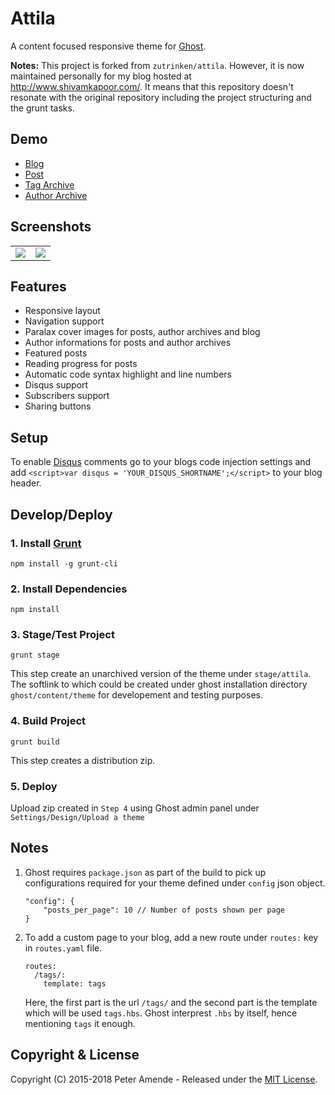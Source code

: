 # Attila

A content focused responsive theme for [Ghost](http://github.com/tryghost/ghost/).

**Notes:** This project is forked from `zutrinken/attila`. However, it is now maintained personally for my blog hosted at http://www.shivamkapoor.com/. It means that this repository doesn't resonate with the original repository including the project structuring and the grunt tasks.

## Demo

* [Blog](http://attila.zutrinken.com/)
* [Post](http://attila.zutrinken.com/demo/)
* [Tag Archive](http://attila.zutrinken.com/tag/general/)
* [Author Archive](http://attila.zutrinken.com/author/zutrinken/)

## Screenshots

<table>
<tr>
<td valign="top">
<img src="https://raw.githubusercontent.com/zutrinken/attila/master/src/screenshot-desktop.jpg" />
</td>
<td valign="top">
<img src="https://raw.githubusercontent.com/zutrinken/attila/master/src/screenshot-mobile.jpg" />
</td>
</tr>
</table>

## Features

* Responsive layout
* Navigation support
* Paralax cover images for posts, author archives and blog
* Author informations for posts and author archives
* Featured posts
* Reading progress for posts
* Automatic code syntax highlight and line numbers
* Disqus support
* Subscribers support
* Sharing buttons

## Setup

To enable [Disqus](https://disqus.com/) comments go to your blogs code injection settings and add `<script>var disqus = 'YOUR_DISQUS_SHORTNAME';</script>` to your blog header.

## Develop/Deploy

### 1. Install [Grunt](http://gruntjs.com/getting-started/)
```
npm install -g grunt-cli
```

### 2. Install Dependencies
```
npm install
```
	
### 3. Stage/Test Project
```
grunt stage
```

This step create an unarchived version of the theme under `stage/attila`. The softlink to which could be created under ghost installation directory `ghost/content/theme` for developement and testing purposes.


### 4. Build Project
```
grunt build
```

This step creates a distribution zip.

### 5. Deploy 
Upload zip created in `Step 4` using Ghost admin panel under `Settings/Design/Upload a theme`

## Notes

1. Ghost requires `package.json` as part of the build to pick up configurations required for your theme defined under `config` json object.
	```
	"config": {
	    "posts_per_page": 10 // Number of posts shown per page
	}
	```

2. To add a custom page to your blog, add a new route under `routes:` key in `routes.yaml` file.
	```
	routes:
	  /tags/:
	    template: tags
	```

	Here, the first part is the url `/tags/` and the second part is the template which will be used `tags.hbs`. Ghost interprest `.hbs` by itself, hence mentioning `tags` it enough.

## Copyright & License

Copyright (C) 2015-2018 Peter Amende - Released under the [MIT License](https://github.com/zutrinken/attila/blob/master/LICENSE).
